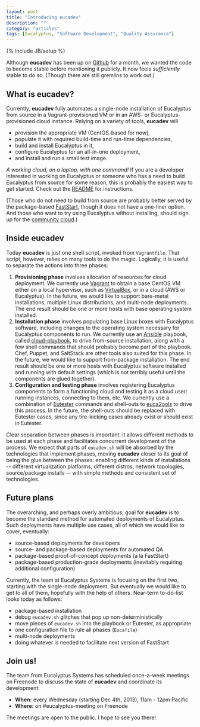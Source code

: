 ```yaml
---
layout: post
title: "Introducing eucadev"
description: ""
category: "articles"
tags: [Eucalyptus, "Software Development", "Quality Assurance"]
---
```

{% include JB/setup %}

Although **eucadev** has been up on [Github](https://github.com/eucalyptus/eucadev) for a month, we wanted the code to become stable before mentioning it publicly. It now feels _sufficiently_ stable to do so. (Though there are still gremlins to work out.)

## What is eucadev?

Currently, **eucadev** fully automates a single-node installation of Eucalyptus from source in a Vagrant-provisioned VM or in an AWS- or Eucalyptus-provisioned cloud instance. Relying on a variety of tools, **eucadev** will

* provision the appropriate VM (CentOS-based for now),
* populate it with required build-time and run-time dependencies,
* build and install Eucalyptus in it,
* configure Eucalyptus for an all-in-one deployment,
* and install and run a small test image.

_A working cloud, on a laptop, with one command!_ If you are a developer interested in working on Eucalyptus or someone who has a need to build Eucalyptus from source for some reason, this is probably the easiest way to get started. Check out the [README](https://github.com/eucalyptus/eucadev/blob/master/README.md) for instructions.

(Those who do not need to build from source are probably better served by the package-based [FastStart](http://www.eucalyptus.com/eucalyptus-cloud/get-started/try#faststart), though it does not have a one-liner option. And those who want to try using Eucalyptus without installing, should sign up for the [community cloud](http://www.eucalyptus.com/eucalyptus-cloud/get-started/try#community-cloud).)

## Inside eucadev

Today **eucadev** is just one shell script, invoked from `Vagrantfile`. That script, however, relies on many tools to do the magic. Logically, it is useful to separate the actions into three phases:

1. **Provisioning phase** involves allocation of resources for cloud deployment. We currently use [Vagrant](http://www.vagrantup.com) to obtain a base CentOS VM either on a local hypervisor, such as [VirtualBox](https://www.virtualbox.org), or in a cloud (AWS or Eucalyptus). In the future, we would like to support bare-metal installations, multiple Linux distributions, and multi-node deployments. The end result should be one or more hosts with base operating system installed.
2. **Installation phase** involves populating base Linux boxes with Eucalyptus software, including changes to the operating system necessary for Eucalyptus components to run. We currently use an [Ansible](http://www.ansibleworks.com) playbook, called [cloud-playbook](https://github.com/eucalyptus/cloud-playbook), to drive from-source installation, along with a few shell commands that should probably become part of the playbook. Chef, Puppet, and SaltStack are other tools also suited for this phase. In the future, we would like to support from-package installation. The end result should be one or more hosts with Eucalyptus software installed and running with default settings (which is not terribly useful until the components are glued together).
3. **Configuration and testing phase** involves registering Eucalyptus components to form a functioning cloud and testing it as a cloud user: running instances, connecting to them, etc. We currently use a combination of [Eutester](https://github.com/eucalyptus/eutester/) commands and shell-outs to [euca2ools](https://github.com/eucalyptus/euca2ools) to drive this process. In the future, the shell-outs should be replaced with Eutester cases, since any tire-kicking cases already exist or should exist in Eutester.

Clear separation between phases is important: it allows different methods to be used at each phase and facilitates concurrent development of the process. We expect that parts of `eucadev.sh` will be absorbed by the technologies that implement  phases, moving **eucadev** closer to its goal of being the glue between the phases: enabling different kinds of installations -- different virtualization platforms, different distros, network topologies, source/package installs -- with simple methods and consistent set of technologies.

## Future plans

The overarching, and perhaps overly ambitious, goal for **eucadev** is to become the standard method for automated deployments of Eucalyptus. Such deployments have multiple use cases, all of which we would like to cover, eventually:

* source-based deployments for developers
* source- and package-based deployments for automated QA
* package-based proof-of-concept deployments (a la FastStart)
* package-based production-grade deployments (inevitably requiring additional configuration)

Currently, the team at Eucalyptus Systems is focusing on the first two, starting with the single-node deployment. But eventually we would like to get to all of them, hopefully with the help of others. Near-term to-do-list looks today as follows:

* package-based installation
* debug `eucadev.sh` glitches that pop up non-deterministically
* move pieces of `eucadev.sh` into the playbook or Eutester, as appropriate
* one configuration file to rule all phases (`Eucafile`)
* multi-node deployments
* doing whatever is needed to facilitate next version of FastStart

## Join us!

The team from Eucalyptus Systems has scheduled once-a-week meetings on Freenode to discuss the state of **eucadev** and coordinate its development:

* **When:** every Wednesday (starting Dec 4th, 2013), 11am - 12pm Pacific
* **Where:** on #eucalyptus-meeting on Freenode

The meetings are open to the public. I hope to see you there! 